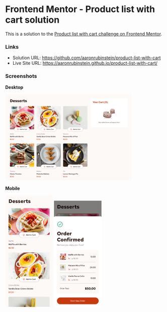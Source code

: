 # Frontend Mentor - Product list with cart solution

This is a solution to the [Product list with cart challenge on Frontend Mentor](https://www.frontendmentor.io/challenges/product-list-with-cart-5MmqLVAp_d).

### Links

-   Solution URL: https://github.com/aaronrubinstein/product-list-with-cart
-   Live Site URL: https://aaronrubinstein.github.io/product-list-with-cart/

### Screenshots

**Desktop**

<img src="./solution/desktop.png" height=80% width=80%>

**Mobile**

<img src="./solution/mobile.png" height=30% width=30%>

<img src="./solution/mobile-order-confirmation.png" height=30% width=30%>
